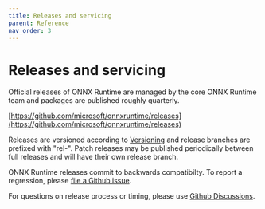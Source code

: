 ```yaml
---
title: Releases and servicing
parent: Reference
nav_order: 3
---
```

# Releases and servicing
Official releases of ONNX Runtime are managed by the core ONNX Runtime team and packages are published roughly quarterly. 

[https://github.com/microsoft/onnxruntime/releases](https://github.com/microsoft/onnxruntime/releases)

Releases are versioned according to [Versioning](https://github.com/microsoft/onnxruntime/blob/faxu-doc-updates/docs/Versioning.md) and release branches are prefixed with "rel-". Patch releases may be published periodically between full releases and will have their own  release branch. 

ONNX Runtime releases commit to backwards compatibilty. To report a regression, please [file a Github issue](https://github.com/microsoft/onnxruntime/issues/new/choose).

For questions on release process or timing, please use [Github Discussions](https://github.com/microsoft/onnxruntime/discussions).